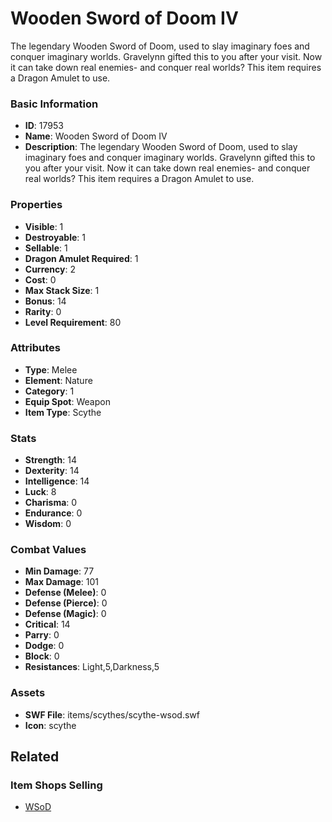 # Wooden Sword of Doom IV

The legendary Wooden Sword of Doom, used to slay imaginary foes and conquer imaginary worlds. Gravelynn gifted this to you after your visit. Now it can take down real enemies- and conquer real worlds? This item requires a Dragon Amulet to use.

### Basic Information

- **ID**: 17953
- **Name**: Wooden Sword of Doom IV
- **Description**: The legendary Wooden Sword of Doom, used to slay imaginary foes and conquer imaginary worlds. Gravelynn gifted this to you after your visit. Now it can take down real enemies- and conquer real worlds? This item requires a Dragon Amulet to use.

### Properties

- **Visible**: 1
- **Destroyable**: 1
- **Sellable**: 1
- **Dragon Amulet Required**: 1
- **Currency**: 2
- **Cost**: 0
- **Max Stack Size**: 1
- **Bonus**: 14
- **Rarity**: 0
- **Level Requirement**: 80

### Attributes

- **Type**: Melee
- **Element**: Nature
- **Category**: 1
- **Equip Spot**: Weapon
- **Item Type**: Scythe

### Stats

- **Strength**: 14
- **Dexterity**: 14
- **Intelligence**: 14
- **Luck**: 8
- **Charisma**: 0
- **Endurance**: 0
- **Wisdom**: 0

### Combat Values

- **Min Damage**: 77
- **Max Damage**: 101
- **Defense (Melee)**: 0
- **Defense (Pierce)**: 0
- **Defense (Magic)**: 0
- **Critical**: 14
- **Parry**: 0
- **Dodge**: 0
- **Block**: 0
- **Resistances**: Light,5,Darkness,5

### Assets

- **SWF File**: items/scythes/scythe-wsod.swf
- **Icon**: scythe

## Related

### Item Shops Selling

- [WSoD](../item-shops/584-wsod.md)

